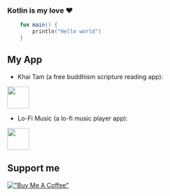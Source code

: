 ### Kotlin is my love :heart:

```kotlin
    fun main() {
        println("Hello world")
    }
```
## My App

- Khai Tam (a free buddhism scripture reading app):

[<img src="https://play.google.com/intl/en_us/badges/static/images/badges/en_badge_web_generic.png" height="50">](https://play.google.com/store/apps/details?id=com.phucynwa.khaitam)

- Lo-Fi Music (a lo-fi music player app):

[<img src="https://play.google.com/intl/en_us/badges/static/images/badges/en_badge_web_generic.png" height="50">](https://play.google.com/store/apps/details?id=com.phucynwa.nhac.lofi)

## Support me
[!["Buy Me A Coffee"](https://www.buymeacoffee.com/assets/img/custom_images/orange_img.png)](https://www.buymeacoffee.com/phucynwa)
